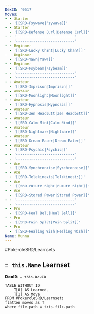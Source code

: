 ```yaml
---
DexID: '0517'
Moves:
- - Starter
  - '[[SRD-Psywave|Psywave]]'
- - Starter
  - '[[SRD-Defense Curl|Defense Curl]]'
- - '---------------------------'
  - '---------------------------'
- - Beginner
  - '[[SRD-Lucky Chant|Lucky Chant]]'
- - Beginner
  - '[[SRD-Yawn|Yawn]]'
- - Beginner
  - '[[SRD-Psybeam|Psybeam]]'
- - '---------------------------'
  - '---------------------------'
- - Amateur
  - '[[SRD-Imprison|Imprison]]'
- - Amateur
  - '[[SRD-Moonlight|Moonlight]]'
- - Amateur
  - '[[SRD-Hypnosis|Hypnosis]]'
- - Amateur
  - '[[SRD-Zen Headbutt|Zen Headbutt]]'
- - Amateur
  - '[[SRD-Calm Mind|Calm Mind]]'
- - Amateur
  - '[[SRD-Nightmare|Nightmare]]'
- - Amateur
  - '[[SRD-Dream Eater|Dream Eater]]'
- - Amateur
  - '[[SRD-Psychic|Psychic]]'
- - '---------------------------'
  - '---------------------------'
- - Ace
  - '[[SRD-Synchronoise|Synchronoise]]'
- - Ace
  - '[[SRD-Telekinesis|Telekinesis]]'
- - Ace
  - '[[SRD-Future Sight|Future Sight]]'
- - Ace
  - '[[SRD-Stored Power|Stored Power]]'
- - '---------------------------'
  - '---------------------------'
- - Pro
  - '[[SRD-Heal Bell|Heal Bell]]'
- - Pro
  - '[[SRD-Pain Split|Pain Split]]'
- - Pro
  - '[[SRD-Healing Wish|Healing Wish]]'
Name: Munna
---
```


#PokeroleSRD/Learnsets

## `= this.Name` Learnset

**DexID:** `= this.DexID`

```dataview
TABLE WITHOUT ID
    T[0] AS Learned,
    T[1] AS Move
FROM #PokeroleSRD/Learnsets
flatten moves as T
where file.path = this.file.path
```
